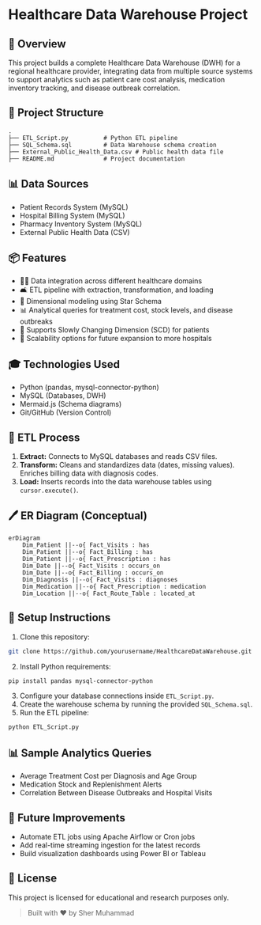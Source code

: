 # Healthcare Data Warehouse Project

## 🚀 Overview
This project builds a complete Healthcare Data Warehouse (DWH) for a regional healthcare provider, integrating data from multiple source systems to support analytics such as patient care cost analysis, medication inventory tracking, and disease outbreak correlation.

## 📂 Project Structure
```
.
├── ETL_Script.py          # Python ETL pipeline
├── SQL_Schema.sql         # Data Warehouse schema creation
├── External_Public_Health_Data.csv # Public health data file
├── README.md              # Project documentation
```

## 📊 Data Sources
- Patient Records System (MySQL)
- Hospital Billing System (MySQL)
- Pharmacy Inventory System (MySQL)
- External Public Health Data (CSV)

## 📦 Features
- 👨‍💼 Data integration across different healthcare domains
- 🛋️ ETL pipeline with extraction, transformation, and loading
- 🔢 Dimensional modeling using Star Schema
- 📊 Analytical queries for treatment cost, stock levels, and disease outbreaks
- 🔄 Supports Slowly Changing Dimension (SCD) for patients
- 🚀 Scalability options for future expansion to more hospitals

## 🎓 Technologies Used
- Python (pandas, mysql-connector-python)
- MySQL (Databases, DWH)
- Mermaid.js (Schema diagrams)
- Git/GitHub (Version Control)

## 🔄 ETL Process
1. **Extract:** Connects to MySQL databases and reads CSV files.
2. **Transform:** Cleans and standardizes data (dates, missing values). Enriches billing data with diagnosis codes.
3. **Load:** Inserts records into the data warehouse tables using `cursor.execute()`.

## 🖊️ ER Diagram (Conceptual)
```mermaid
erDiagram
    Dim_Patient ||--o{ Fact_Visits : has
    Dim_Patient ||--o{ Fact_Billing : has
    Dim_Patient ||--o{ Fact_Prescription : has
    Dim_Date ||--o{ Fact_Visits : occurs_on
    Dim_Date ||--o{ Fact_Billing : occurs_on
    Dim_Diagnosis ||--o{ Fact_Visits : diagnoses
    Dim_Medication ||--o{ Fact_Prescription : medication
    Dim_Location ||--o{ Fact_Route_Table : located_at
```

## 🔧 Setup Instructions
1. Clone this repository:
```bash
git clone https://github.com/yourusername/HealthcareDataWarehouse.git
```
2. Install Python requirements:
```bash
pip install pandas mysql-connector-python
```
3. Configure your database connections inside `ETL_Script.py`.
4. Create the warehouse schema by running the provided `SQL_Schema.sql`.
5. Run the ETL pipeline:
```bash
python ETL_Script.py
```

## 📊 Sample Analytics Queries
- Average Treatment Cost per Diagnosis and Age Group
- Medication Stock and Replenishment Alerts
- Correlation Between Disease Outbreaks and Hospital Visits

## 🚀 Future Improvements
- Automate ETL jobs using Apache Airflow or Cron jobs
- Add real-time streaming ingestion for the latest records
- Build visualization dashboards using Power BI or Tableau

## 📢 License
This project is licensed for educational and research purposes only.

> Built with ❤️ by Sher Muhammad
